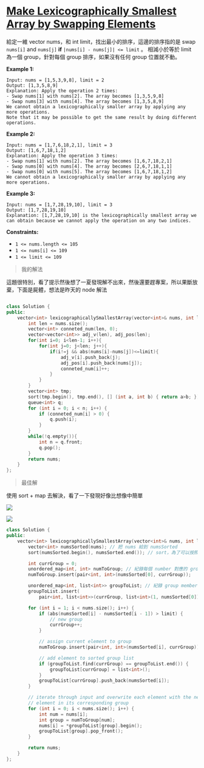# [Make Lexicographically Smallest Array by Swapping Elements](https://leetcode.com/problems/make-lexicographically-smallest-array-by-swapping-elements/)

給定一維 vector nums，和 int limit，找出最小的排序，這邊的排序指的是 swap `nums[i]` and `nums[j]` **if** `|nums[i] - nums[j]| <= limit` 。 相減小於等於 limit 為一個 group，針對每個 group 排序，如果沒有任何 group 位置就不動。

 

**Example 1:**

```
Input: nums = [1,5,3,9,8], limit = 2
Output: [1,3,5,8,9]
Explanation: Apply the operation 2 times:
- Swap nums[1] with nums[2]. The array becomes [1,3,5,9,8]
- Swap nums[3] with nums[4]. The array becomes [1,3,5,8,9]
We cannot obtain a lexicographically smaller array by applying any more operations.
Note that it may be possible to get the same result by doing different operations.
```

**Example 2:**

```
Input: nums = [1,7,6,18,2,1], limit = 3
Output: [1,6,7,18,1,2]
Explanation: Apply the operation 3 times:
- Swap nums[1] with nums[2]. The array becomes [1,6,7,18,2,1]
- Swap nums[0] with nums[4]. The array becomes [2,6,7,18,1,1]
- Swap nums[0] with nums[5]. The array becomes [1,6,7,18,1,2]
We cannot obtain a lexicographically smaller array by applying any more operations.
```

**Example 3:**

```
Input: nums = [1,7,28,19,10], limit = 3
Output: [1,7,28,19,10]
Explanation: [1,7,28,19,10] is the lexicographically smallest array we can obtain because we cannot apply the operation on any two indices.
```

 

**Constraints:**

- `1 <= nums.length <= 105`
- `1 <= nums[i] <= 109`
- `1 <= limit <= 109`



> 我的解法



這題很特別，看了提示然後想了一夏發現解不出來，然後還要趕專案，所以果斷放棄，下面是屍體，想法是昨天的 node 解法



```c++

class Solution {
public:
    vector<int> lexicographicallySmallestArray(vector<int>& nums, int limit) {
        int len = nums.size();
        vector<int> conneted_num(len, 0);
        vector<vector<int>> adj_v(len), adj_pos(len);
        for(int i=0; i<len-1; i++){
            for(int j=0; j<len; j++){
                if(i!=j && abs(nums[i]-nums[j])<=limit){
                    adj_v[i].push_back(j);
                    adj_pos[i].push_back(nums[j]);
                    conneted_num[i]++;
                }
            }
        }
        vector<int> tmp;
        sort(tmp.begin(), tmp.end(), [] (int a, int b) { return a>b; });
        queue<int> q;
        for (int i = 0; i < n; i++) {
            if (conneted_num[i] > 0) { 
                q.push(i); 
            }
        }
        while(!q.empty()){
            int n = q.front;
            q.pop();
        }
        return nums;
    }
};
```



> 最佳解

使用 sort + map 去解決，看了一下發現好像比想像中簡單

![](https://leetcode.com/problems/make-lexicographically-smallest-array-by-swapping-elements/solutions/6308233/Figures/2948/sorting_and_grouping.png)



![](https://leetcode.com/problems/make-lexicographically-smallest-array-by-swapping-elements/solutions/6308233/Figures/2948/final_output.png)

```c++
class Solution {
public:
    vector<int> lexicographicallySmallestArray(vector<int>& nums, int limit) {
        vector<int> numsSorted(nums); // 把 nums 給到 numsSorted
        sort(numsSorted.begin(), numsSorted.end()); // sort，為了可以按照順序分 group

        int currGroup = 0;
        unordered_map<int, int> numToGroup; // 紀錄每個 number 對應的 group，為了到時候在 for nums 的時候，nums[i] 可以知道他對應的 group
        numToGroup.insert(pair<int, int>(numsSorted[0], currGroup));

        unordered_map<int, list<int>> groupToList; // 紀錄 group member，為了在找到對應的 group 的時候，把第一個 member 拿出來，這邊可以使用 queue
        groupToList.insert(
            pair<int, list<int>>(currGroup, list<int>(1, numsSorted[0])));

        for (int i = 1; i < nums.size(); i++) {
            if (abs(numsSorted[i] - numsSorted[i - 1]) > limit) {
                // new group
                currGroup++;
            }

            // assign current element to group
            numToGroup.insert(pair<int, int>(numsSorted[i], currGroup));

            // add element to sorted group list
            if (groupToList.find(currGroup) == groupToList.end()) {
                groupToList[currGroup] = list<int>();
            }
            groupToList[currGroup].push_back(numsSorted[i]);
        }

        // iterate through input and overwrite each element with the next
        // element in its corresponding group
        for (int i = 0; i < nums.size(); i++) {
            int num = nums[i];
            int group = numToGroup[num];
            nums[i] = *groupToList[group].begin();
            groupToList[group].pop_front();
        }

        return nums;
    }
};
```

